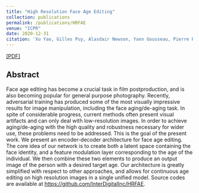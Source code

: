 ```yaml
---
title: "High Resolution Face Age Editing"
collection: publications
permalink: /publications/HRFAE
venue: "ICPR"
date: 2020-12-31
citation: 'Xu Yao, Gilles Puy, Alasdair Newson, Yann Gousseau, Pierre Hellier. <i>ArXiv 2020.</i>'
---
```

[[PDF]](https://arxiv.org/pdf/2005.04410.pdf)

## Abstract
Face age editing has become a crucial task in film postproduction, and is also becoming popular for general purpose photography. Recently, adversarial training has produced some of the most visually impressive results for image manipulation, including the face aging/de-aging task. In spite of considerable progress, current methods often present visual artifacts and can only deal with low-resolution images. In order to achieve aging/de-aging with the high quality and robustness necessary for wider use, these problems need to be addressed. This is the goal of the present work. We present an encoder-decoder architecture for face age editing. The core idea of our network is to create both a latent space containing the face identity, and a feature modulation layer corresponding to the age of the individual. We then combine these two elements to produce an output image of the person with a desired target age. Our architecture is greatly simplified with respect to other approaches, and allows for continuous age editing on high resolution images in a single unified model. Source codes are available at https://github.com/InterDigitalInc/HRFAE.